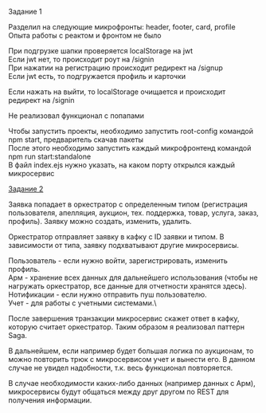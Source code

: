 Задание 1

Разделил на следующие микрофронты: header, footer, card, profile\
Опыта работы с реактом и фронтом не было

При подгрузке шапки проверяется localStorage на jwt\
Если jwt нет, то происходит роут на /signin\
При нажатии на регистрацию происходит редирект на /signup\
Если jwt есть, то подгружается профиль и карточки

Если нажать на выйти, то localStorage очищается и происходит редирект на /signin

Не реализовал функционал с попапами

Чтобы запустить проекты, необходимо запустить root-config командой npm start, предваритель скачав пакеты\
После этого необходимо запустить каждый микрофронтенд командой npm run start:standalone\
В файл index.ejs нужно указать, на каком порту открылся каждый микросервис

[Задание 2](https://app.diagrams.net/?tags=%7B%7D&lightbox=1&target=blank&highlight=0000ff&edit=_blank&layers=1&nav=1#R%3Cmxfile%3E%3Cdiagram%20name%3D%22Page-1%22%20id%3D%22YK_yMA7gHdxqGgnWoEn8%22%3E7Z3rc%2Bq6tcD%2Fmsy0H5KxJD8%2FhhDa3ml7d3vOndN%2BuuOASbibBApkP85ffy3bEsvSMhiwZbB19pkk2MYYPX5raWk97tjT%2B48%2FbeL1299Ws2R5R53Zjzs2vqOUeW6U%2FuJHfuZHKPNZfuR1s5jlx8j%2BwC%2BL35PioFMc%2FVzMkm3pwt1qtdwt1uWD09XHRzLdlY7Fm83qe%2Fmy%2BWpZ%2FtR1%2FJpoB36Zxkv96G%2BL2e4tPxrSYH%2F8z8ni9U18MvGLb%2Fwei4uLb7J9i2er7%2BAQe75jT5vVapf%2F9f7jKVny1hPtkr9vUnFWPtgm%2BdjVekPyZ%2Fr038%2FOX9b%2F%2BPv%2Fxl%2F%2FZ%2Bz9urgv7vItXn4WX7h42N1P0QKb1efHLOE3IXds9P1tsUt%2BWcdTfvZ72unpsbfd%2B7I4HW%2BmRR866Sv9EcXnJZtd8gMcKh75T8nqPdltfqaXFGfDoBgvYgClLZwf%2BL7vDkJomB98A33B3OKtcTEGXuXd982U%2FlG01AmtRk9pNed4q80Xy%2BXTarnaZO9lszgJ59P0%2BHa3WX1NwBl%2FGiYv82ZalokpVrRs5Dtaw1I3cvSGJYQ5LbUsa7dlEzLzkgBr2cgPWOynZ95X3%2BKX7LP4%2BzfJdvE7fL3axTvwOuVdAl8nswV8uVxNv8pHLRAFTrfQi17tXnSdtjrRRTrRX6YfO1qXutL%2FzyeH3%2Bg93rwuPu7YY3rWWf9QfhKW%2FuJt5aRNsrtfpJ3PW4tffL8%2FN1997O6%2FxZtFnP7%2B%2BHxPNotpftHHavMeL5Grkni7u4%2B36d9HLoyXu2TzEe%2B4HEIv%2FJqeXny85mfjz90KnFutd4tUnNyn46jqknkS7z43yf022e3Sa6o%2BJXuc3WL1UevC9Pd6tV3w6ysuS%2BdAspu%2BVZ3NMM5PEVc08nLxkdyLMaS%2Ba5pPJn548%2FryB5KOgqfs3eL3H0EvxsvFa%2FFc21282WWnxHjgN1vG221pkKwJvMB%2FLX5nw%2Bplox5Jx%2B16f%2BwSiaYQZDIJgtFEI8jH6iMpiT%2FGmpnfvheU5jehQqpB%2BecRRPyRlqa315rOwAzzV%2Bnbucf%2FYdKBPHnB01ieEZogf14%2BWcCV%2BX8N9T1zlb4XyiXsexfr%2FCBoq%2Fd9vffT1n0k%2FOcovEvbNSTZz%2Bz4yMt%2BPmU%2FU3njZKdY9nKS%2Fe0Up%2FjP%2FC0j8MYxuO1EvD2%2F7Bm8nYkj%2BU3S4yPwuWH2xvwT5f3zt0fg093s5yM4It%2BuDG%2BOMGUM5zwbT9PeTtKhMOK9zLn%2FWJx4X8xm%2FO3oZChPF7lQcIrhVcwOKobbL8WTIEuAk8dYQLQx5mpjTC7jSvpD1NIICxrmy%2Bsmni2S%2FSwtWK1MfmWKqxeXZ%2Fkk%2B6%2BhWe6G5R5gVO8B5iA9wNrqgfB4D2y%2F5rpDNkhXnzuuGjzJNTg%2FOIu3b5K9Yjr8NX5Jll%2BkXjJ%2BWe12q3dkvuxWa2xaQcG8nxmEKjODf2S8XecPM1%2F84M8xWq8W%2FC7P39Kbbfdzbc3f8P7jlRswHuLvW%2FfhNYk3%2BqxEhwUYQ7NkHn9mykeLgyWi6mBhni4SAmTNFrQ0ViJcHjgA4gyTDRD96d%2B%2BBnrJ62dB7fRUTuSgjHt5EyhyRuJWRtkNByWiHcihgI6mRtRFosIkfMBGCEVw0tZ6UCxRGyP69aI70FffZtFNalj0jrO7qs1qiNI9BtHe6JlUaAXpIekW6QSxb6aNF0nlXUHtGBzJCe6Kv6FCrVN%2BYGh2lH4OXAzNQiE3g%2BaTDK63jGaX6G1tGM2YXdSi%2BZbQ7FJk88komhHjG0cztKVIRVtqx8%2BYRSU7UlhUnLKiLS%2BOBsdoona4rtARMW%2FNEBoxuPWT0J7TOaFrmJ4soa%2Ba0B7mHmCU0IjxjBNa2ikkYkNgda4ygkBrt9SlIcgdYSsh4BS0j0zA%2FQl447Nmqjdt57462HtOhCjkFEVQa7hH7Gm9wH0UqssfZKPBLO5pDbtUq7g%2FOsot8NVhRKjvK%2BMo6NgCThGTGye%2BCyhMtF3OEBjCnzDWQ8O2pDwFpnGotys2lxG4rbWjn0Ur1Sjnh7pk8E0uBASc%2Bi8ZXKIbQA1LhhpmMSsZrl0yuLRjQzpFLH5nSgYGFPgRcKJhxd9WPhiWD1Rllr7upMJ33Yx8aNov73rlA%2BLjbFg%2B1DDKWflw9fIh6Fo%2BIPZGLh9CQN%2BnCm%2FIU1cOlvGnc0dxvXZ9xPU68kwyvoZnXj8Y7zn6essw42tY4izjr53xnjCodsV4hhgZz2R8zTWAJf3p9HHVUUMx1xyjrGeIWbEXrNc3fj0HaW2ztGc1rGt26%2FeaWB8xVWXwCerqbBL2iN0wbb5HVt7qhVvAFvMdbvh6yHgJTW73sho%2BgT2BfNS1Qs9qGMgs4q8a8b7TtTZfEf56EuCtraZ953rfQTX4EMsT0xrcm45kvVq4u17ncG8kZtXCvUvneiy7gVG447GsEXSYPCPKySl7XTplr3yRusCivymt3vUx9FOKDKXW0O8OJuTVd%2FWNb7Pod23I662hX9PrRZajrtDvIua%2FsUxr8wwQDHV8PZZKXuaUpQI4PjQ6M7WrMWMvETkCzNB5MFGvftS1k71ro15vnc4BEphnls541GspyYxbxq6iqjuY%2BmwJfpZ%2B7UdoShnPZN4CdzBRsYFQTbojuI2KvXmCe4jnmlGC41Gxe%2F06ZbSn5YMcY34xltTVpKYqO5BgaOG7bIbTfQ1n1TkddR205HUdzmo5fSqnqQw4F8ModHRxb5TUHmJNG%2BcZZqQG7QL9WhqgJbt9oI9bdp%2FN7shDtWxqkN7iw%2FpP71BQuTt6dx1yaundAL09PTLNLL3xiNNHRwPsE%2BB2ZFl9kUUkdBnGaiYt3WZo3dcAUJ3WYdfuJl7XAaCW1g3QOurY4cSriP981twEiWYbCSr8Cx1RAYPURnhWLmPoCI9Qf0Gz6nZfozs1gEesc4B3Hd1pAX4qwFWjduR2jG%2B%2FIrTzQny7QDPHskZanbyOn0mE1UnzMcS0hXN%2FMAGcUai3tVmci0xsFue3i3PEVckszvHgzWbcv4UcoA54V1X0v26JyakvtXo9ee9z8XGlN8IHsOKiLC6UiP8oDDCncdek07jfdDDovrKmp4uP%2BXxOp2iV6Zn%2F4nt%2BMw3N87OWWtoLdROpR5CwLFk4vfl21g1lv35uXlZf4p%2BGp4HRUo%2BUUOdoV5AAGfGtlXr0O3XjakKKaVmtkTyAhlWhrt21bN6iJrJa044jIvyKOgayqoBc0EL%2FWxmIhi5upf4yKWsxun4EaxeMgG5FB2mt1DLRMYoGURjNN%2BrXsKBdNbsJcxQjcLoo6RjeQRs%2BXOm%2FCX8GC%2B924O2FyjhiTsdL2QAxPY1l0jm4PvRLi8zKUAndSomyWUoAX3yQzGf0jKFdcflVFs%2FPA8M8BiR8VWqS86JUcO%2FMmHpzs863pYKuvcAs%2F5vgf9c7U0GFG1iO4qC0wXQazyXAoxN57gyvwFgKGHVV56JeBkb19qCvbmIIz0WVhu543rWfmOV5EzxH1oVmeV7hKAb9veA%2BkL7JdGBrypK%2FefLTSNlfYqHfvSbfV%2F8ynfwu7VyT79rBzJK%2FAfK7SFyQUfKHFT5mVQZ43TPgaGkxaJIPNZP84510WdhfD28ubyjyVp8sHaKhSQcdVwxNWeeblA4hYjPsq3RASsaalQ5iYWKlw01Lh7DjYvNhhctag3Z%2B6PemeKrJagTyXXryDsXtbOjrAuYobspuoCsYlBrlfl9LEOjc95CCsIa533UNAsv9BrjviWpBnXEfL0MQQdrqFYDJwTVAszr9AMmu1hBDPbhMBqCENTwB%2B0J2pJSrYbJ3XYDAkr0JsiM7RmbJjpgNm7f3WNY3jR8sWRN1TEaPRH0tOaDXBkbKtpmFfVTDVmZhf2Ww12sD%2Bx2bbyLECjg%2BXHVAN9DIopGoheW5sMUMi9AyIHmPjAitOmDS0BL1teqABmi8%2BJphRHddd8AiugFE%2BwTNrGYU0u0UH7AgPwvkvoNYVUQiFjMY72vpAR3jSDZLwxC3sax9gLivG%2BfMIvxgLKuenAkm2TgAbKWkox7qBF0vJwD%2Fj2DvVN5HVv%2B1cqCOHPBc1J%2BSmJQEnUbAGpUEnRdvJ07X1Q2sKGhAFARi0HQlCoiDmO5KskAHu%2FSOr8qQfcACrzhR1mN7IQ4GRnhXHSp4BXeTO6hEVOPoP%2BKxWkGmEW%2BDX%2FuA%2BK5r%2BRIHj35tIJGfVPGhZg%2FRP0ZuZdF%2FqnIfoDWCKZYlrkX09zVOVkd%2F50WCiWPjZHuA%2FrDrQsHEqQiUhdXLYIzT493efx210Zdt90PnMlr5NzKrkfc1iFXDcohkMDeNZRvE2gcsex2nIyOkOor1MJYZODgCCjQbHIoV60jo6qus0KTxm5C%2BxovqIO68tC8hNexQFsTXDuKo6%2BK%2B0uFNdWaBJpBRscu53%2FGsStAoU8ig5QkczdCiO8JAG4ni3x4A3CuPBDdkB6yda%2BXsUCd016jVhPQ1mlSTCt3XMCPERpP2QSp0nS2SEDyctPBDZ9reJwwHOi%2BZwOEslM%2FgpXJz6Gnpg7%2BfBkd%2FbRShKWSob5T%2BfY041enfeckzQmzEaR%2Fo33XZM0IqQk4vKWNZFWYK7TzwiO4Uebhe2VBVfl%2BtYV1Rt0wsNM1gn%2FY19JQw5%2FpsQbSG4c1y%2F8q472kKROe2IDFsutf60cApeU%2FotlMWG8qioWQp0kSFKodgqar87wHmodRMSPquAhVWBkOypK9RsrosiZje2qZliY2S7YMscXVTpGFZggfJWq%2F67hGvjRVyBQuGvsbQEukNtY9g73ybgNoo2huEfKAOJNr1NgHFw2hPS1dzdkysA5KRSdkxEvchWulAP37nw%2BLjZbuWXTIk7qsBsxTdHzDM%2Fb5GzOpy1ve7zoBDmA2ZvUHua7HXQcdZygjDQ2ZLGXAYZtuv4zp0QB5AG8%2Fl8mBo%2FFdSVPo%2BlgGNUmQktcd%2FkTd7APwPhM9zh%2Fy38bQ94H%2BAFC0wzP%2BKeNrDxp1Lcg9boWBmURAQNIuOyPtlSCj0NdBWF8IBEoljWijYSNtbFArqQEJWl4aFAh5p27oxCO7fpn97D9oWsAt%2Bwj1rv3zroaFfQxEWyysxbwj9fQ3mTdublts7dLpfD9ho3ltEvzqQSNfrAReP5u3MHmRFwpmI0tJ34Dk1jeZ3cBFjY19EwvXFELg1DHJWJFydSFAHUucxBG5FIdpm%2FX80c5Fq%2FrFeQLXRcwVhA25fY4X11Vbodr4b7Npg4VtEvTqQvK53g92K2rMmUX90kTA0vCu%2BYiEaUm40FNit43SYNchvxTPScg%2BpE22%2BXH2fvsWb3cMs3sUv8bZe57yvvsUv2QfyV5tku%2Fgdvl7t%2BM3k61myTODrZLaAL5er6VdJqGkORnC6ib70PSXTk4vMeBYhfel5pLXOxOx0%2FpLPqXWpS%2F3%2FfK740fd487pIpxF30XbWP5SfhKW%2FeHM5fGLeL9Lu4g3GL77fn%2BPT6P5bvFnE6e%2BPz%2Fdks5jmF32sNu%2FxErkqibe7%2B3ib%2Fn3kwniZzvqPeJdsKy78mp5efLzmZ%2BPP3QqcW60zUtynQ6nqknkS7z43yf022e3Sa6o%2BJXscLthqXZj%2BXktBiF6WTqhcgONnM0bxU8QVjcwl%2FL0YReq7pjmq%2BOHN68sfeG6Xp%2Bzd4vcfQS8WRH3MxkM6TbNTYjzwmy3j7bY0SNYEXuC%2FFr%2BzYcUfmD93PrP31%2F26eE%2F7jDp%2FT76nP%2F%2B5ek%2B7Wr%2FJGNZCR2WEFCXnFF95%2BMtYPGc6n%2FJHLT9%2Beni9P9agTvtCZrO5owkTru06AYuakih%2BEJQp5GMhJgI4kEK0PQhh5msLoduB0JWzRh9AVdQEn2QWUEqKtFON7M%2BDo1aAlo%2FE%2FFva45aHbJdYblludawjFTfZrvnZs%2BCX3%2Bi%2FfvsV8CO%2FnYaVXtJG89REtvixzbMWUYNtnlnU3A5qBrhOuzB7B7%2F%2BAbgflG80NAJRtMy92XWah%2B0pWwhZCPUcQv03Cmm48bBdZNO4waKcLG4sbnqOm%2BxGuVn6SbhQ9ho%2FoYhDPmiTJmYXXJgLi4WPhc8A4PMIc7E%2FgV2yUdmvu9dQ0nWiEHOiNq0TYb5eFksWSwPAUuSIYA%2B4W5ZHlw8LRSGSgoJgAX4tggiLNrYgsiAaAohc7aLLd%2FFz99Zec0xf5%2BG7%2BFjd4RZJhvmzWpJZkg2AZI9H0%2Fb0HEiKW1FAw4cAIRJDvLJbJJJ1yrZEGiqRxsDS5AFvbag6wZDPMbipzDUgnyYvTALVtF4Dzd%2FbqPaVP3wMaRSLUWwRadbF2yJtoEiLYNDkE7Bb6UlOIPnS465Gu74DTNfIPBRfJDJq7fKtp7fF123h65ECHcgB9igdXIraNAJvjMBOoCu0MX5kCE5RRNOlkLpexJUqlyEWWVdwyyLLIsgioGXJKpZQ13KwxBUwCE%2BmrOg50ZQs0aHvoWtD4hoFmnUrt0C7LaA17dNQVSFXsKvfXAqYmr0eibeTeWcMQck6n1so3RaUHmFGrRFId8KGs2RTrEcRZZiCE5pFiXUltyjpGUq0FVcw6JVVEIS1wEOIWbO19Ra35OkbeXL7UJGVdCIgA1KJDg0%2BkZbuP0SyhhNqlDzWPdyS58bII43Uiu1mAAuniKjb7pGem1boOIYIYt2yLUF6QxC7XlJ4QxWVBamfSUQ9LEPAsV7XFjj9Ao5dI%2B2Bo66RKNWB45i1C1f7RBcj43juzrAid6e40UIcGP9f%2FPG6Sh%2F0y8%2Fd2%2BoD9OsC6evyEFC6u92aG9u3eLb6frcvSlMU4KCiAIco7EIaGBfahgEVhUvhbgFWzcdva1QE1tXUiiGjYuhlY4z2k0kQjCor5sSbaTHZPach7gdiOokJ7lGkgA6Ww0X4JLQww6sdOJvn%2FpfVdve6SX75x18t8gvJr5Zw86jubYIxX2R8bmFEIB5wY5jwxCnnYRqXNTo0sUDZ5VLtUFGD6fN9%2BTjdrWAHnliXDYwJtK5c46XTmKdOaVfvPx9xyZYVaFvoQMxbSGny5GP2uNlk4zzjM5ewsPXKDSVL5mXFqj7Sp%2FwXb9CHyJcH%2Fp0dcLJZkh0Y%2FyjaPH%2F1E776kor09MvyqTo%2BCNft6nNTrEeOjNZU8rwmuwNXpnMtvzKZvSYHuxb0HFbCQRzbJMtUhH9LSg%2BM9WbxCV94mb%2F9yPHURUDguOV75F%2B%2BeNt%2BUCB3KtsvKFHLO%2BaNo90pHQHxT3BZVohwqw1A2TSXjEnd7eS3x7%2F3Ge2MlMng%2BQjYETC0CHZ9A%2F6vw%2BqDqPs%2BwLYiL9FpgZqqa7jz%2BZxOp5g9Y%2Ba%2F%2BJ7fjAykRNFrfUQGegTbsKFuaw2t79hM0kXi31Ll%2FmefhzyVEvFAZ0jlw9Cgx4zZtz7oqVLsGnMT99DYFbe9QY8Y8bhldgIUdRf48uee%2FuThS9zvOVGnr9ByXe3NiRCzrF2kpE8%2FN99k1VippJMHx1GUdMrbqkEl%2FajqXUjYK1G8qauIq0jc%2BFTFO53JyupPlj8%2FW%2FOu%2BcxEfPR%2BEOb3bFZtD6utQ%2BfYfymptv%2Fuz1n7b3P235bNvPmpnPD8TMH6y7chjxsdqWZ01Pcu%2F5wsvyW8z%2FAdy1LgnAsMVTLeTZqxfE126uXllThhPdbOL45fsLvJGZrZxM4VzbA0Oad6QZ705t7ozhvXsZEdlmeqVObDDFYwT485B6W180AipthGGgH%2FPRWbnMVtVTPJaj5Pp6Mm2xsBKWJUvUzcJz8Wu5KAT1%2Fn8p1Rr3i9F%2B%2F8xU%2FwQhXuuPLgPPgh1B1KyoQZA59XU8eQi4xr0TKoahn2XWWbtraa4am3Iq6isTSlZmifJLYjWlYzquNbL5AHZdAr6ZBdsCOh5B2VAiAEuxlPd0V6rKNJSpuQBDdDfYG1a6a%2BU6a%2BOg3bpD4WbNnGIq%2B8wPPYsBd4gWr2PXuB50QqxMOWyKs%2Bs%2FyklslbHZTXGHmbVbGfwU2UnDrpcf7h8Ttfg3y8bNdlrRpTtmeLbw2uQPbfu6mVQOn5bkYqCOxds1QQiX6K296r%2B%2FFtioUam0BnLgZKCwFCgsYWAjwNk7ISCOxKoM5QI3LXUYxg5p%2B7EmBOOQlgFCqP05Q4UndO02c2Io6q46y2a%2B54jmD5uAmqBb5Huu9TuXiKmh9cXzA81V0qHBUSedPcnJQQFLxiKSHrfBa3FePThJCojgC6fAR7MmIDOurJAR2AI4%2Flwc2zIvIQVG98He6aYO%2BQ8L3DJR%2Fqo3j69TW7TnHq5VeDDeFRyP8dkkqnbDKqm0EuVhjNQQQNc6oH5oW7jA1EdbQ1iLI3H7Om2GGmDjNG6wwz3%2BgwE6vkFodZI0kO%2B8KtVPf2Aq%2BhAUU0Ve8KBlQDUQnHBpTCp30wtB0m2DBxVA8ExrofJrTLYQIEGAPmqKfiIjuENNKoGtI1DKE2t56smt28%2FkM0%2FSfqXM2OGt%2FnwQ16Lo3umjLo8fIRikHPuzNq0KOk7v7StZn0kH2hc4N3qCeSjciob6qM06Zsej7THtqETS9qe4sJYnRSNrzJJBN2K%2F%2BYOU4y7GJz3H0KKtcp5zK4b2rbxi3b%2Be6ZuW2bqDqNoFUVbkJV8ILuVYXqHY7OB5G1yJ01zGioylWv%2B2VN0yFXWpBV4lcEWQXRi9NQxgwtcCdEAndQRU917W2wZTGTutKy26%2B5N34moNFEBMp4TP9N%2BEOMXjfxbJHsz4nhW2797PKx1vrFxTJa37k7O5GCNlPhUAAzj4rXxZfnHxlv1%2FkXnS9%2B8OfIVZRk8%2FwtyTWVIgAsy%2Fnw%2FiP9yuu3h%2Fj71n14TeJNHQXm5HHkKpIgFEsPOEORfFskaGkYyYGtZtmo7y%2FlVii2dXaUOyV1I6I9UsEgCx%2BWutQkdKmDWa17AF1EnJmFLnUwQ6%2BF7o1B1%2B8cuoixd3zN4QE3z2mdJRinqdE1GHVqmGtvkNNR58oxdTBbn%2BX0bXE66l45RixtjSnHhwMI2NAIrWrSEapJU6xWVIuE1q1kRGvr9EaL9baq5WAXqHNOadWKtKBNtK7uNYEp00xvW9pWxk%2Fq6KYhHdK30Lau4lcfId4EhptWtw0xU007nwfBy7ytYeshPmFm25YgBhOtae0e%2B5lBM3Iv%2Fmp22MNypIvcrD59h13b904hXL5V5%2FkxZfOD0e3eJJR1ciDuOYbJoRuPvJts20Bd8HUu8EiNVMP5Muy34hFpuTXVlc58ufo%2BfYs3u4dZvItf4soeKbf6%2B%2Bpb4Z2QYR64SOTY38U78HqWLBP4Opkt4MvlavpV0rzs%2B9DYkkvZMgyQxKTSD6i85morbTQlmFXE1nroSa6vFko1HI7IBJ8ll77YYHCOFA%2Bo7RXhajc6t5hRq744FVGbxqtfSBcIzUg5mYwjv6E0qSRSZBZBc28Ki6yRWkepTmJJZ0lnSde5w9jAWBhGypo2Eos8yEKKJKRvkYW2NvZts%2FC8Cl8mIVnlvqo9xHn0NM6wQcCKeorVDPMCkukxDLHKVuG2rBoyq9SV5UBJFHZPIsS9nnes7kIGOxO6jdXMDeWA8HJlRMi3yxEBkwVydwnosjYCb3NPf44AnJqAix%2BF00StjIU35x3hqtYLH9sHdRGbe3u%2BEUTfZBY6jHRb8bShoowC4KlY8nd5BgPEBbeCKTofi5tohv4elXEMkEgxs2Ucpfm%2FpTKOla12JTvAqlcaCZnz4LL9vzNzKPrM0%2B5bvlP3u8FU3w2uYnwI8Kx4s13oonwA%2Bfn0x5GPPmbxOM5ZsBmUgAmxPV2zAkZwxi6zBrXMskXfYWFB1tAEJ47QEITThijPfLTme1tlAqU%2FSAv1GJne4nOP%2F8NWieTJC572nvrCRYSdhG0%2B2Cfx%2B2LJ23df8An3xAcfnv93p3uLNNLpqvLiILuePqY9ST%2FHFrq92sGj9tZTeGQPayEO%2FDOJU3WdTrJRQifTlAb7qb1ApnuHqQSMFqMkqoccWpQYsWa0VotSusNVhlvkOpkSBDcS%2BuQYLC1hXVGqGRjG4Gd%2BJLpDwi3yT4zAZ7kHF569Gh1hOXFOSg6qDQ8WIuRocXw0XbT6OuLlgu7jmim2o6GaVWy8HP%2Bi1xsvF3Qe10xxc7TRIgW3vhLXAuECNFTZcEoJWiPbzCXoVVRwZfI3ItDU6AsH0XeYgyg87WGX1TCtnozdSfZfbezKyy126w0krSSNE3TNXYbYaccwI6WSVYIh2y%2F7a%2BrxeP%2FeiWAzalyto0rrYTBmsV01g5rhTqQMFx8PbA5N8pxhttXb5jlBtkRN87xOGJLl%2BZXznNDOeY5YyMZtuHXoaYqlT4azL2%2FSZziHKkRQZdtH4kJahHON7DW3BucrULZrWI8snK8ezt0r24itbA9n6LMg%2FSAUZwc0HVBlfZc%2B49dVag4QH9mUxLq3Rfi2nLG4ffhqTmTXYOloI1uxhW%2B78NUSlnRv6XARi9ml8AUuZ3utlwlDSe711VsEM08pWIubJ4gwGJiBsIsYtG4cwldgnnBrGH0shK8dwt2bJ1w8fXHh%2Bf8MIOxWmx5qRpT0F7y%2BBggUvGYTXrotpyTuArzda79uG%2BmILXhNg7d77bdePuIq5B4NnkO38SyoNaDgNmKjZgq3hsfWSaBGsVBF7ybalQbljVFKXGRbFHVzaQ%2FUNYw%2FFtRXBmqPBMpA8oKuQY2Zu5pyceeqtgugPMbQnPtlXINXu1FWi9JH%2B6GgK3%2BBUU8LD%2FPxslFsNooN9GKzUWwFYc5Mxcb1yVypy62mwkML%2BhlQp6xqwpCK9ILcguodT7fWTmjdC5nN5o4mQLn%2B4gQsamqhSSNWZg3zkM0rASQz%2BUC8pu2m%2B4g6T2%2FosyLqGmj6iJRt1pz7WsszhrQ8cVtLQe1hxtXTRD5lh0Q%2BLCAONzQ8sN3h8C%2BxvxiGsdPS269SM2hkaKi6oHD7KJX58o1qAO2FuWKTcj6nFUFM%2FovvNZQMKSLK4o2KSr%2BlKYjkC5CrvBYaujqw9HCire%2B4EEdlIwXiLp9fSnRLHk04AYYZ6YAt5%2By4PD3l3uNj%2BSbwVJ25XM7DZXQuG41ODCOijr5IH30houe3F5zoVSdzviChrsr%2Fx2zJF2V%2FR25djNvSB4j6FlJlDBGdYIQhZoOwNbOBZ5Pg2rWizXjS0Az3orJzd3qkZsoT2lrKE686dWztXKC1c18IsSF3goSlsNBOnsGiHu7y%2BGBdAdUauKLHUmcMRf1IR5ay9CcMkR0%2BMrJa1D8qYq%2Fh3qAI6NhvBqIRIrLzZQCI8wfgZVe61x91ZeN20y%2BSUKn2lh7R96QM51%2F0qvcSrFJwC0rB1SSVvvUqIeebpqFRGi6hDyzj5cU1VuCQpLbGSGEdV5boLNQ3ZanZeks%2BthWnNO1pmWxLBVf1VXZlQ15JblviaYvgSFFQ6qazJUF07FYn57M99aH3gyO%2F536oNJEMV6hzlxh46AEDzwlV5X3AOFRNr1Nhnn94%2FM5h8fGyXZfRg6ELya7byPeuW%2BH%2BGFcP5ePl8y1TPs9dgUB7Fp%2FrxSBNb%2B6NeC2EGsroYSSpZOVWAWj2uivycFcS13kgEVNiORqBxD0tm%2FrvmWL%2FWs3nqQal4bmROXf5plr12Ou46FinW21LPhlG8fTra3ad6pFWdtGRKkMza2dlh476uu1e%2Bmyb2aHza%2BzQXZDi%2FiYVA1V9Uy0XJygG%2FpFbdZ%2Fo3j935%2FAc2X6uFebQNqEDctnLtwv7Xk0L3TUIyaakIfFD%2BhBFHgmL%2FxWVkQknwFPkYFkMugbFYEVi3EegOYVgxIzFYrhHpjnmlG2ufqQb8w1b5vwaGUUuEBtpY21%2B%2Fos36ENAA3Hg39kBh8krxj%2BKNs9f%2FYSvviSbRfpl%2BbRVLePkoBzK6V5nTF6LxGJKPZXAVdSF2gKLMf8hVczlf%2BV5TxyHPXi8nnT59BUJM32PSfQqGJfL5WJdubUP8a86%2FCuKZcUmXxNT3lMyoVLX0ec8RXyMaGtefj4WINLm%2Fl0Es5TDnAZ6DRtN7qsL51vds3OaGEy%2BGhrAIt1ptKk9u%2FTlZsU7dz%2BxuW%2FN31Yzrl09%2Fz8%3D%3C%2Fdiagram%3E%3Cdiagram%20id%3D%224STxcPlrp2QyDhUilF99%22%20name%3D%22Page-2%22%3E7V1rd5pKF%2F41Weu8H3Qxw%2F2j16bN5bRJ2ib9chZRNDYaLJJbf%2F0LAuMws4loYFAz7VpJBETcl2fv2bc5Ujuzl0%2B%2BM78784bu9Agrw5cjtXuEMTJNLfwVHXlNjiALxUfG%2FmSYHFsduJz8dZODSnL0cTJ0F5kLA8%2BbBpN59uDAe3hwB0HmmOP73nP2spE3zX7q3Bm73IHLgTPlj%2F6cDIO7%2BKiFzdXxY3cyvks%2FGRl2fGbmpBcn32Rx5wy9Z%2BqQ2jtSO77nBfFfs5eOO42ol9Ilfl8%2F5yx5MN99CIq8oYPNp%2FOLb%2BjL6Rf9Prj9fjaxLhtqfJcnZ%2FqYfOHkYYPXlAK%2B9%2FgwdKObKEdq%2B%2FluEriXc2cQnX0OmR4euwtm0%2FAVCv8cTabTjjf1%2FOV7VRcNddcMjy8C37t3qTO2YaqOEZ6ZeU%2FO7fKzovf77mLyl37tBU5AvQ7ly6Vfu8MJ%2FXLqDe7JoyYiQZ1OvqzrB%2B5LLhUR4U0o1a43cwP%2FNbwkeYOaCmYi0LqRvH5eSQe2zeTgHSUampIcdBKRHJObr7gW%2FpEwbgMmGtomXETruej4g0QTdZ6no9EIDwYQT4fGraEb5dAZG7qZJbSFmjpHah1ZPKWJypVPaZ2j9NWjf%2Bt9dV45ioffPWDIOp2MH8K%2FByEN3JBm7YhCkxBrWsmJ2WQ4jN4O8ifLQYImkaSPvIcgYRhW09fJk6BSmKEpBZgRwj0g9nZFvEAmL%2FY%2FW%2BeHzIci4GPpQnlgHCL02FkyG9oG0KNVRmqTI3XfWQRn3oN74OBj4wLsQBoSKvjWAQq%2BibOCbyqw4GuA4GvVCb7NkzqUvFY%2F%2BtnuLn9qy5%2F68mfrKCRoaKAO3SgX4xbSIV%2B0Mr2wy9YLThNcI0cTTPtWUSrSBAukLYZoq1ZHW0ARWNou7t1gcJeIoPcYTCcPIZHStXEqlxTZwv%2F96CHaY98ZTtzVuYfQsPD0X17e5eifXDx0Fndk%2FZUq0qlz606%2FeotJMPEihbr1gsCbAZoWeHNIIWlhWOkUwoxORR%2FpLObxFx1NXqLnaM%2B9SXSX3lN4s8VKS%2BfRG2Yv4yho0XSeF1pz7Do%2Bp89lSJLNuM4WwqDrzAtSeqx0QcLpSpRBVDtG1F6KqCGKLo%2B3cYqu4RGFwlsrvSb8GT5KfCq%2BSXv5U6FuEoOzIRiSaYlRywIHxIKDATAUgoaq1qVYQTxHDwF29fphFytYwu7%2Bw66xA7ALRFsT2CXAqlPw2osdWQpDFQqOefDlLyYXqMnZghgdHz8ApObwhEdqYg0FIXXZwdrdQGp7BxxkrPDhWYnU%2B4bU9i44yEBYszQHuUe9sUPBbjdB6o%2BG0YhFEgCjkVCMRgXSorF6pzlhnKU5q0Gjqfc8uHP8oDmM0pnOohi59y03qihMRMoAjQIGmIlMVBk3oRyFMY3UZJ7hqfHnMUrGt2eOP56EmtEKzyrzF%2BYnUsNfEb2USNcak5BfEXmiixurc5GmNJ4cf%2BKEvx8eZ64%2FGcQXPXj%2BzJkCV7nOImg4i%2FDvNRc601CRH5wgqosAL7wPT08exvFZ5zHwqHPefKn8jVCW8i4ZuU7w6LuNhRsE4TV5n7J8nMhkFbow%2FD0nJg68LNSo2DTDZ5ewE51CWkrkyHY3Uili37XkTgJ%2BrSWfQ%2F1bnkr5HB4cTJ3FIsP8OaIvMMbJ76W4LOYhbyCJYZ8QZ0SEeggCwpD4KMm7uI%2FXl1aghSn7olDBb5M6Ege%2FDcr69JvLN69bGejd9FuGWhZ%2F0eyXv%2FXZI%2BGF89WxEn3YthX9h3zYfr9rGyWlO1RFLxJtQMjm4QpXh1Z8mk%2BilUSrj4NWn7sSi0IsgitsxGIRLru6YzdiFeYuRJUxhPMyVrFfsQpzB6LKGMi4R7EKi8JcK4uz5AgJSJAYhgJFLD5eSs8EAsWCU3pAremSry2KGRYXPgJAJNGQx9m0NQg8f3tlpvgJglHp%2BobUNGWSln7ZKscWAyh4JMVg5bPFBHLn%2BTZx85L5oeNaI9AmGgPLvR3tYViIDfAVLplHpl6Ces3%2FPryeDZ3bl29fx51fZ97F60RtFMiXuw%2FDVtRBEsFW5HhHSyKacVlxJ9YSMm3xvd0h12uyloZ03R1AofSY707Dxc1T9vYQ0ZJP%2BBqZUlrRVL2JsgX3lsnQfuE9%2BgM3eeeK%2FODNsgy39dRKpvcKVzdjN%2BDuFdI7Ktojly0t%2FoJjNqFPIf5ffb%2B4HN9cHA%2Bm6vWfxvW3oT17LML%2FLcs3VcDP1aP%2FkE6PRthY%2BrnZcLK6kcmMpK3vzCbTiN7H7vTJja7L8bCoD4%2F%2FARBSgtJrjNIjrPFaj0j9OC3TBipB6btf2p3hT0tftH%2BiK%2FXn9HJwcVaE6TKsz1thnpc2wEsQwO0SWPnUaV%2F%2FRf8OntX5t%2Flry8Wfnn6ArJRRskOPkg1i8IoO%2B%2BPbf6JC9M7y3env%2F1UWTRMYcur3TTNcc%2BUsy6lGgZICJEjTUVbBVcXmFRyqk0kRtHT9xrn6HUkOqOKsSBl5AcrkRpN33SVcNgVj3738dkrJwwSQkfh5c8Sknn4EZDDhljL6ESIpaiqMIGEbN00gQqLgJgbWbbrGOorbCJQ684e%2FL3qvr58XCH0zP7fVl1dpMKTBEGswEpwaxfq5uu5qMgt5hpVz9zn8eeHNlukN9iZRpMekAm59KkbXSmt%2FlM%2FdXKCp2EbdouFwtFq4QEuaclxPsnQktsnknU%2FI9ywjLQIiSb5pkkgikWQXkaSFqWhx%2FyiJ6r8NL9ahI4u9La4olfkoUNmhRBaJLDuMLGsbTg4bRHj3hIz5EeCeGFfXg%2FFs7B33VO%2BqM9Q%2B9YIZsNA5%2FVhTUaD8UlVTURqfnvWTH3ePj17v4uwVnQ4%2BX%2F4HLTUjd75HpdxbVMMAotRG4XLs6bsyqfheMRuuJD0Gh8x8zOUZVCjioKfcLlsCpu5FcDJeXAdG9%2B580tWDz42ezC5VnF1aJY5StitAxFKFquVQGRUbINP5deGn0PV5PuwpJEgxmJAfqWQUoX365cn93eyqfWWf%2BqP5tfFj2v7ZACrrIvylG7M61IKILpEqiMVs0nB%2FS2w0gzGeQGqvsgobkHsFBsi8ozIjJIv%2Feh1Rs2kb5MDN8oCy1JDlge5LQvD41Sv96mu4RAq%2FaqSm3ZUjub64I%2FwKywqK9ZIbV0e8cZ0N81RMsYiBGexFOjP7qWiliJHyNr2TbjGYILJOJJ%2FS%2FOwpvlmfLminG%2FQLllgq6aqJr4onbyfB3uHkKRMopocD0IWB2ubP8YZDGTenkoUb%2FRBiDVwFBaA6W%2BKgAIsIwwKUqgx3ApS89IlY0UPUOkDnJIURAsqkMQuIlXxo1K0UqrmYxAEPx9ohy8wWudVv7lC1lYi0vTMN2t41QoOnmNsYPPdlEsS31JNXN5lXq3tFL16pF9uaztrqIi3bZgM8BBk2rovUlYjkmpL%2B4xxnu4kMkz29M6YQ5Se%2BWINkUbaEGXEATkUoPrmmeNIiY5%2FAx0weh4utFILGnbWGq1hBWVFOPZ1p%2F5ZxxJpajXH88e9NB98bN9PjK%2BXm9nh6%2F%2BWk%2FUY1x%2FvT7j1KGIgJZZoY08aLgmU%2BexrKVsWFskEu5%2BfD3s%2FlLsVTM%2BsVHzKX2aynyHRFaz7x2%2F3Rr2sDffra%2FU%2B7vej8LD1UytAVdXSzk9viyIQs%2B%2F0SSa1YzDIZKqokx8puOgVpDRjw1YqiR6mClq8KjBlmcg3p8XpNIMfW6F%2BeDJTCa5stoEUq2L5d0QIS5PZGe7uUrVnVaFC6J0htGgQM7yshHCS1rKA8MH6oCs6XIuFIIVpWYOTggdgvTeFpLVb74Kl8K%2FsV6peeTd0QzdKllhW2ZQrLd6AZBAONe5XpWIFRGYeiYyl21aZjOdMkik%2B%2BNLKRE6l1W2qdboG2DQvUuwL7TRyI3unpkPfa9C4v3aNwutGhVM6WavY%2BF1JXDEjNVFLkXbainffOr%2F78%2FXX28zT48VPzVVNXCwVBKp0FNXRHzmM8NE5OgiokSKphcY1JyBY4DAqUIyDAI%2BVo7%2BTIMOuWoyLzr6Uc7bgcURmduuSowF4XUo52TY4YKTK0uqWo7l09pBS9W4p0oZt6eHen2vfen1778mL%2B0%2F20OL58detNNJazdmEXrboCELWyZStIVelx7r9uwlkUkboJb4zWUrmEGl3YyhSQqVSpTpuqplahbXV61GUdKiAC1keTCEs7KTv78EETHZAXC4KdEgImoMBUvIlaHWCe7pxcG5RLN2vvodyAUnUigTwnQ7sRkOMcJAbrdCWEF4QbTlJAhzy9rGwQNx5fZ9%2B%2BnqnHv5H76cvJsdGzoEkF%2BwXipsnk7IRW%2BIEkrdsdXyvMEsV53dTZMjfM1%2BRWheKgFOXsU6xR%2BEqXxL%2BxH%2FFaLMcUqNPlceHfpHuRgnlpAbbGKsYAqIjfSgEbWCD877sPz8M%2FsGmIWPiv24WX8F8G%2FBvQ3jMC4T9n8%2BMt4L9gTEYaAVFGALOihngjYFbUyAfKWq2lnVUYAaFV0iBJCwxQkUZg142Ahmo2AvDgk206u2U8pwLUMRlxUfjoMbIrKmGEgzkb7Yu2F0iu8ysksUheZDaIhPKdh3KD7%2BkQCuXQ4I4tsVwmWStDH41FH7AKVCym73sLMYfpOjDuQDCm110TKTG9BEzXEb9wFovp8O7Ab81y2Hro4AcDYpVhtQIWwCKRURIEhOT2HIg1yLwJhuICwScJxTsPxXCjrFAwhpuma5sS%2B8EBO%2B2RpsXBqGjyDiwPtTZOVwLXdt1gjQvElyRY7zpYG0rNYW0MhNS6ZOgj4qbH0LNl3gDmbha%2FSaSkyEYtdOCEmUgq8b4I3ttQ3zVOJzYLQfwUjA4H8Q2t7ug3rrsLWSJ%2BGYgPTDQSi%2FjwzD6bLmTpcu53G4qHK%2BlgFX5eNXljLwHrjRA8Af0PhuNMxNsAQwKV9RW1Bp973rn10m%2B0rm6%2B3%2F%2Fo9L27vS9J19JNlWpx3EGSFrCMEsV3C8VNzEiRSLcdFKKcinSJ4fViOAA3oC%2BeTlcTguH7XlfOEVXs4HCIpLKufP8xXGRXEShE66b3FslYbh1GUagts4hpSEtNMpAeR20MZxbJxMPtYk748XFgXWdCLPA4e7Gwvu%2BV4prGdmDp0OhJscAua8X3ENhZORI6LxAUI7hYPJP%2FVCl8zdtll8bgfgHIX15cGuR%2FLIjnnEyoFQgDQlRd7GXfK8g5mordMQGkqawg30OAZ8VIYC8QLEVADG99%2BKXSbR4l6G%2Fl12MWoMBwDbSjanWwv%2B9F5jzsC93EA6SpLDI%2FANg3avbqS6kx3yJiQzcERVs6NSlY32h33o8F7jwMQYWxBMjFgPu%2BF65zURuxO8WANJVl63sI7txAbL68Siy4F6hZFxmzkaBfikcP72eENQigKgP9fS9%2F50yp0GJIuIpGlr%2FvIeizYiSwFhKWonXV76XU0XBBHTZII6tpisIOlNkRm3ZNceZwwFxw6ylMVVnbvv9wLrbzFJYjIcXtbwP6Wmf%2FY4G4brJSAm%2BvUtUG2qCYmBwX3OHYTfXN84M7b%2Bw9ONPe6ihF1yUAkWtOvUi5l8T%2B7QbBa0Jt5zHwsmx1XybBdfT2pqknL2%2BSu0V%2Fd1%2FoF6%2Fpi4fwC8fvMlQjPbB8X1MzyYHVm5evMu%2F%2B6vqTkG6RJC0Pxt89%2BsJv8zSkj%2FfoD5Krfvx708H3xs30%2BEq5uT2e3n85aaf9AYHjj91g3XW8jPju1AkmT9nnKJ%2FbUFWPsdxZI9KG8MzISb6l8efRi45fhQRbhCfO3efw54U3cx5WJ8O%2FxsvfEbKAHexE5wnWMBGDTvoA4ReKnyG5ZZmuxC0aDkcKp9vhmdGoxM2jtbSlggRaVb6y0gSirGUwHP04b9yO%2F5zcX5y2O1dG95f3Rz2ArhV2dwqbp2hlDhpI0gJe78b%2BGbE90j8TEmM1FXFDmkAhyulaoR2m4uHWYoNCVu8lwVimSKJPuYAxUNtU8YRGuW76jrpuVXhphg1NecKoov1wQHHZ%2F8YVVgG1umG8isYVCeOCYVyvGcZzGldKn%2B5UcPeDw8VkZnSAqYGT99JxukIw%2BeC6TszaXesqek4kJovFZKtu1%2FrNjhM6LkkGWzNhTb46mQ5lEh84PX64qJvu%2BbUCCKAyBeJtZZi7940gJrcva%2B2gW0kjiETdiocpcca7btjN6QR5F%2B4W2VbgUNGXH4IExiGQikXi7753ZHD4W38gopKODIm%2FovG37lDEhx%2F7XwrmcugAT%2FivqFECZuy%2BN0rwmFu%2Fz1tFo4TEXMGYW3uoIadTwuZ7E8odWSQxOoMmcCxYaFyi7L4Gxx8k9FR55Bjp0X8OOehqlvjMz4Qe6kbsjpjXd2aTaUThY3f65EbX5WAG9eHxv0g23MXkr3O7%2FOJlKb%2BV2tyU7Rhw3A2otkZFVXEd6rxg1X%2B7Pe5E53JCIB96z5RZS9iMU2VOTQMqhZcqx0s1KgTksRzI52gl%2BAQv%2F%2F66mvrTh3FnomqT68bA0v4t5hNk1ApnGcJaw9HUex7cOX7QHDqBc%2BssivFi5j1RusPqku8F0c3I66E7denX7nBCv5x6g3viRgxi76VczYy6DlhuGk0V2HQWLHwzzSbWq%2BJofrXjPMPXtJxx5vjjSag60XxXZf7C%2FERq%2BCuimRIpY2MS8iwiUXRxY3Uu0pbGk%2BNPnPD3w%2BPM9SeD%2BKIHz585U%2BAq11kEDWcR%2Fr3mQmcaavqDE7iLnAvvw9OTh3F8Nim7Tc958yU6NEJ5yrtk5DrBo%2B82Fm4QhNfkfcrycSIXtNCF4e85cVnBy0Ktil1t%2BOwSiqJTSEuJHPnijVSO2HcNYpMUHfbHt%2F9E8ZXO8t3p7%2F9RXExQtLWUh1BXl6dW5a3KYOosFhkhmSOg%2FjURq1ufPRIK7rySktZ%2B3zTbucuHlf%2Bgl1TcirGuNi2mNipc2zUtQNUVSNVxVWoOOV%2BZomZe01nJMhLJymPs5F13CZdswdh3L7%2BdUmIxAUTlzQLoelwAZFTgAsTCxDjyoevaNIAMo4KJiaDlSSduf%2BkSBbbUSsMhDUdlhuNd3Rdffl7lYkjFVkhMY0W0cicYsBqSq0BuZlXtFTBQQLlzCRQSKHYTKCpp0zoMhFEVm4QgtkEYpTpnBEuMkRizVxjTUoAI6GHjB%2BihWDvgoUAVO2WZEiut54qbyg6ljxdkpoZ2gJlQqVAJzPzcPSDmgZZ8FzQRquMoSxM1Lp1EZudl%2BkibB85owVqqX52cfplcD06f%2BxdXweng8X50C%2Fbcl2VY6W6yTrYFTKFmLR4Mj0Ek1sA4oVAe5%2FvkZS3QtKzyxiPwD4avoO7uAF%2Br9JboaUt0DTw%2F5TRS6ENCalCLDbsJTLoVyu2K3KnezJlMD4h9oLKKZd%2Fs9ebvybfz89nLy9nFbPz3%2FPH7VenDbYrVbVZeL4ssjJsMubGti5xMCJIbsnkMudfXzB5YXSsoA7TADN2R8zgNStLEKBfKLm3Asc5VlcGCggEPsylnXvj7a%2Bn6nJTuRi1shfCh80IC7fCKAfAooVYSlJF9n2ADgbKqQfMbxYJy3fsvr%2FBNtjFsj%2BE6rhvD4Uk2Nt2ES0Nrl%2BvbpQfStPJR%2FaNBscaDBrBlX9oDKgSK931wDQjFltAdk0G61r1jsoTiMqDYFrllMihH8AAbm54BRhxp4v32suCscIO7mZQsudj%2BeJjMu8c2OIg7VWAhqLz3o20gWNZUgbvjwGStYrqNRGXBqKxp4rbHgcUICH5FoExCD3QOjun65eMaxHXuUe4yjd2k2RdRp%2BiQR5%2B6P7OXAzdVR%2BK7psK75UBAVFkApGx8ly3C61qEdQtzTAdbhEkvcflcB8xPJhe4B6towc3BvBehW7rQ9mCYk4AF4BwJ2R7M537TLCGZY6ZYYM8gpJgIq810CmX5HM1P9svCallYLduDN9NzzeDagw2kk7oPEe3BsJqvrfKQ7cE71x6sGVx7sG7bgCRV2RsMixOUcSurROztDfOiVeFBlWqH%2F5rpyppghgnlwoTWFWn5ldrSMZCOwU52XNGdnHTxDMneWimEHHQblqqgJju2fgNEKaWLE67TKFCocSjFigYYbhNcF1NgaqqsVsxPVpShjEAg39BEbowMS0aBPP3eJdoMS61f5QoMwZSpttKUuSoNhcepVqShastuBNa9dz5zf%2Fi6d6t%2Bvn%2BC6vpLiJkr2TQZUzmhJn%2FLsuPtUYmrdTM0BQr1YlzRbN4vXz6fje1G93hyMh7fPH99Oft1XKk09ZIkLVaodzG7nBCh44tzrCNMp3D55G2PigR0oQfI35Yq8falDEICqFUkgAa6OTF%2Bvf7nju3hrXXf%2Fju6O937Pbghf8MENjavzNsAqVokHSedjR13Nsw0Py7A1fjhefjzVD9%2F1KZn5%2FM%2Fn0xDGVVnHEjchQ7p0tDeBW610YR%2FCfApFEHhncr258a6%2FdWZ%2FB797pwrz7df0W%2FF6ReaHS6Le0ot7rGMovP%2Frcq4nrP9B11w%2FcEm%2BVuGAWV8ddKdUXatDsyYIpEIWauzvlbHsuD53lXW6oAclROZZUpO1upUWatj2arQWh1YzdfOzpK1OvtQq2OZJiBJVdbqwOIEBQlkrc52bAZqdWxdEVirA7NYFvFKx%2BAQanXovq5kLlz%2BCLjDLdbZAFJKKdbxPbOjT7uvvjYzBqcnX35%2FvvQOMmJvI6ETEkC6ypj9%2FsXsNUaMsMj5CKAUwePG7F42bxo3z9Ijxkha1II248VUIlY%2FWp9eDS8W7dfvQPSda621MZDB0TEAKiVEYUFxOMTJYrZRP1jLyWJ7CNacIJm1w3XOZLF3wrVGOcrQEAZZHwNDjclLCDj7xqhoNgIoIgcwkYzVPKwY%2FMgSsQBe9zyytRItIbwAhGMFHH0gEMALzCPTKUzmqxiJgw2COfG6%2B9QFiLILrSNSXon5OhqFuqGa7pOQG1KBanaUDzkEDQAsqDUDpzsyCDEEhzAEjSMsQlCBklhbUPsYNGkMtjAGSOFkCUN9PkLNQd4oNLplggbx1hEw8ozGbiVz%2FMMBMeuRh2znk6e2SHccQTm1vUdhQ%2BiwdpiwBWJVEoX3AIXBjnKxKAyE5wqhsEodbFOF5urHQ16Lxwholx0LicTeAn3rO429GGlskiAqp6obeQuEmCTy7hjyairiJAkDhWVCcReu%2BW%2FRnUGkYbj4NkdgJyjtNluAq8y2DjHhGJNCd%2BaRlGzf8sf0vTHSOcuuYKj8BGsVNRPBIlage2H%2FTACws6fg4pMCsSVpAvbABJjiZsHDggQ3jbZQ4kevEJj0%2FTMbd%2FAwTkexSY6zRx00M%2FlOZkpFZtwXfXN6u2iD%2Blt0V9oOQD0vRwY4FD7dpl0I1KcQdFBQjxS%2BY0ww1BcIYEmo332oR6krVBvUAwG79xav5OUv6YANfYQMAVCPChW1fFhnHrPCA84FULBIfC976uMuRNLrj%2BbgUoY7SnyvvbSl7mgOBsKC9bjyCgX0NPTTw2LAzZ1KmVenfODdAG1eKjFvNtJ8S9lmo9v29f9QcNwIXrWxr17fePq89P4jOU1mzTQZjC2R02RApgNLwQiKVAgzhOpovSNlQtYIHikDcqfIilJOlFk7USbEzA0myhgqaTkvnaH5u8LIvnHZNy4Hymw4A0Rvmhqj6TjUXj7pU9lAGVDL127WI%2BfJ7N48mdVuj%2BusRqUjZUCByt8aSE6U2ZTR%2FEQZrJoiJ8qAHIYqhaRjIB2D8h2DLj8L5mAHu2yi2aUMdjlXjgfH02sfn598%2B%2FHQ%2FTP%2F9PLzEAa7cEkyzdCg3ZEri8iDhAWCFzIgv%2FMBea71RDNzdtoGFuclxORBUcof78KUuNBNp3Qke22LaY86wuzgQbeMtrlw%2Fgcc%2BMLVyGuGDc4JNSvqEwVl5ABnvmBV5JYaIFXrnvgiQbyMTTWwKnBTDVCOcia%2BWFQq0%2BJa8DdKp4IATcyAkX4QaXfqQfj%2BxkiA%2BC0fDesBSIL2gsOaSKg%2FgNkwPF1r99flbJjDgHqLL8USCvXwbBg4ab0RdBOstjeE7rgq5qNBN7eSU00bbFEWCd2HMM2FUzkNqEkWi91ylsthgLcGLPiEgnfeJBd6IC69Dym%2FyekbHa0S5yuAI8Q122jgQCCxLvohzIvhtFNPtaM%2BnJfTYg4C53UMVMEIxfmcWTElBmTohihm52vSucRPQyCfznQ0fXic55tudKDpBmOhKL%2Fvk2lAlNcF9qrCZJWTaQ4D5Q1%2BXSgW5XN2o6WxlZkQQLKgxbtU3zNl9wPiOOev68BYcGRWNN0RlpN9Hy8D4bghcuYAXAEjx8scBI4bAmcOwIIEj5cped66RPbSIShn3gAgO5Vhe5HBJ%2B7DsOX7y3r%2BZZ1qVGlM8ylLaQIakIaH1PJfryP1bpoWOXCzPKAsuwOWB7ovCQLEr17pV19dfxJ%2B90gguqvyU3c4dt9mDVYCxx%2B7yaGr7xeX45uL48FUvf7TuP42tGePjRwW0j2EQPVpesx3p04weco%2BBsSw5BO%2BRmBGSYiqKs0UI9K9VqIpRKqVvdXCe%2FQHbvLuFfvBG2bvhhVGjGKKcLcKue28UpctYXfByRoh0TtK93gX9MQZ3Tu8DE6nk%2Fmy5THF%2B6H3eDt1e%2BT4Zj7HyBq4gwGn8FHFs6VrZbU52RrTmgpN6gb7m4zKCuEK5IJAhc%2FoNUXY6PhXJ4haBpZHsKISstKtrSuUiMvJHT%2FgP2R5uD%2BZpjcPn4R%2B9TIJYvDQk1c3KTKEf69AI3qRYkZxeIj1qoCw7jiOaAaj9iYrTIURREfsrVAxBCkLH7RtzdOeSuvKPtK2Ea2xi9uZQPTjvHE7%2FnNyf3Ha7lwZ3V%2FeHzVZ69UmuwoHmBpmezsKS6%2BiMVuRWqbO3mxjC5jzWQZmNMVKSLJSiPie5apHgQLcnVcPSjlQBVA%2Be735e%2FLt%2FHz28nJ2MRv%2FPX%2F8ftWIxaw%2BMWekBWsqszgsLuSY6aImgxFEQXSBKP8%2ByeAKrsuUQqzbX53J79HvzrnyfPsV%2FVacfhLJr0sK7bQ%2FmgihppFGjU3l0LYxK4Ymd7OqJbFAYkRKYv78qPoEkUXD1HBvLIUWB4ZmVSL4n%2F35qvU8CK%2F3fz35%2Fz4s%2FNPnQuMbNwunDB79JyJaxD0kHmEsJ1ivxEPcPVEJOYwyHLZNdVv%2FMIRkJtqiGdzNSvIPuecmY8HK8g9hccwfPrHNaAKM8kcTrM7J0QTljSaoeAJBfCoOlkVnkrDZO2YWFR6Sg7nxNvwglNXwP3j8CT3DUqMyFJhLQBhc52%2BXSkaEOl%2B8BFXJHahSYBRDhMDLBNrRlpkOeoBbBOwJ8IQ319tHepczH0d5Qczs9LbwmMKbhDdMXG7IU2kiWzWyuFoK9Dc0dvSLzdzDG41CdazErG%2FrWW5o1pWmYWUCP01FWRf8eVdSpDY7rtmsz6dvGaRUFYNxCVbbNJRsxbmPwmmstVorDvXevRtuszgqOFH8PqA9QFDNiQRUDqqI0UNdFQeqBcqKKlgr2bhSRN31FZRK3lPKCooRSlNRq0FezA75NVQByJt%2BaJXIW64H%2B3ZZffThzixy8R9uF%2FOs0wr5ssPJU4kO%2Fup7l%2BVoZ57vAK1CTjKucqugp%2FWlqxSyKKuQ2p%2FyrEIaWk3%2Fjs0AUt4OrkYvWBuQ57TjcMnNeO1mtTZmtwO6vF1Qra3TuNhiDZZhVxWlYz8qtDsirAzOtTKLeTT7FUDb9YGbCmBb5ECetdgfk%2BZwwV99u7SswiUB42oZSNiSQIXKfcoSYJ3MT920ozDqUm9%2B7kZ834nx2mwx8zSS9LYzuB8vr2NL%2FrOlzm0r%2Bv%2BWyG5QDm%2By9TqqqoPD%2FqAaxzKKmmExyt%2BqoXYxWr55XZREChoraBZbMZMnaIZQQStht4A1gma%2Fc6Ou6PqDwa7Qr9ZNvSSRMrgtnUx4%2FwmxIrV2v4D3i1TudqBSUCBB0U1WUOxdEJT8bQcECAplxlQq2NRJLpJCxKEN6ynthhBVmVqSDnf5fhAZDbOaLgdNXBXsbwvK5ChNSyWBtTTStq70DYy0kZhgegMSFzQ042jTuODRocTtDCUb%2F0IG5nLphfPySGPjdlZVeXn2o7AuIjukVZ0dqnoQh8zCQziWC74NpalpSrZmtFFS0A1r2VheQ1weHuwIlT7A7voAFmLQTrPhHTaEOgFafhajdjGSQbftnE2TNas20L4udMECNAQjjj9u0aEA3IAZhhM5m6SWQVuNpa2qgHNZgYF9WK2KuHzcHHDk94C4NkNcW6%2BftnyoWBVF29HING9HpQkuuwKF9%2FwQSlw%2BFqbtpeBqbKhRR3WTlo8Q6ftIWhWj3cMEKG5S0t7Am%2FhKzaOPsFGwzQ%2F8q2qbYJDb%2BtpwwTu4vXbFfzC8VRWFLHZ2h7dr19Dv2OU7NwP8IfRWw%2Fwca7G8XbuwfbfeQim0w%2BEqpLEiuTrw%2FlX%2FG919se7%2FXp3d3c2MrvcH2jQ2n7TKxqQd6q411CDSWvhWNaIcw8x7SkKUiIl%2BxvmQwAmo10N36tKv3eGEfjn1BvfkUbMB0JJGn6psuQSZBUa7TzbERI2dO7gNFwPjh%2F2l2zJPbq%2BvVe8O3X2afIa25%2B7SW%2F%2BSGBDi%2FCDSOCE0uLO4c4bLJFg6uzeJ9OB0KGk6%2FxaVwTK2aMrEPMsQgjhWwtBjrHzrtX4d%2B9qX6xdD%2Fzbvf9HA%2FdQzJo7eQGjpoOIQPI7ifIVNbyHUpwqf0tKETFqDloH4uEb9zewxR%2F6g9y1qUVciyqeiZ9pmdzsi6Rd2Hi7YXklvQU239KS9OrE1wPQHWdwXjC74h%2FsANSv64KO%2FsQnTe6rN%2BvH0gWzqivm26ZXAY9DvJZaR3%2BGjl1AKMwSKuaU3oe%2BjZWnPtFYRIWLuyH9n%2BprUv159K5VigEJ9n9xaGuoaPsmnUd854cf%2FiugDSvdQIR5Fj%2Fqu6TZama3Oe9RjatSdSW6RPCa9oRfTZKZwGUmaVIwSAruvh9%2FNOFramqWjRP5cBxKIEOX9Gsx8SD%2F7FkLlNkV3Bk4KMoZc36Ku17grE0SJPP21t1%2FSk7BpHXYQovFPrmTbvBF1iw5FIpT5AIZ6uR8P6sXbtOI7JXUIjAhw0sd7We5oKUMZbWVaKTvUwVZO9p2GEYZc0ZMUkmZl67re8Ekb6dPq1FOleoWJv0O%2BKa%2F%2F5GPSXfUyDAXZVNzSFGwJ2g5ZNsDMJkt9%2Bous6BhLFRg2e6PnFnMCoVOixtyHGHf%2BMmI%2F%2BffSAkI%2FT8wtizqiZllLa%2B9GEscQvU%2FcDJPD30TYKXGjqdOl7qhympcWmQCMfSeQd2D2rGcMfxnDmB71ANkdi2ndgtExT8KIO4SpN%2FazyqdxRFj6AlnB7mYfkTCQVgra3DCbMpQDKEXM5xvKrCZSXZpP2mPJlLPfdCOf78x3QNnvSeQfpd4%2F%2BRqghKCVf5%2BRDbqmC3FfpkM9QPLGov4SzUedw3SFmzjAoAoLBZAKKgWqMWgpep99zRCM9qcNhqecQGLogiKuWCd7DeOI0sC29DkytXhmVubJ04LPuSXmpd5ci%2F6AFkVlGloJbtP8ozWK%2BO2M%2FOvU9W3q5nlWpJ1VY1p0%2BCkXkYt76Yydt8QaHwEYXtxA0u7G2xhHbk5DGO0Cp0%2BOCSag7DKH4S69ziIPTB6PpjZ5nvhi2j%2FNCXZstGqmYYRf7xZaNipZXH5j72cG5Wk5XupJ%2FKhs6OSd3jcvxjDiZ5lOLyC61JXgKifjb%2FErKdDD4B%2BLCR2QR0w%2FA3CqCIPphVU2pAQIsUZ9Oso%2BD%2F8NV6xqxhxoUiRiyEKu1ahH6xaWwHZhcULsapvylNYDxua0ztALpQtOOpZUcD1MmyeCx9ENGxnkoSGi8Prhn23RqsjShFLI7IrpfxSIlrBOzkFQwibaPpLLbArwUoChJCL7eHRJe3rnN8IBayIFtA4rNAZf9C6v3lw78L4sg0sK5GwR%2BnYpv4SG2Q5Fi4yz1czLb0CpikpSDhafctAtMEn0%2FpSD5g8fF79M6%2Fj36Dtytfnz2eI7lHJ4xwxkpObPQF6dkzOQ%2BefedgYyWySupUSueDjy1jOQb31gXE3%2BTOD3ZPBJhRy4b6HjD5L0oqqWo94av6UcsDttWg2TqQjXKlLvtdUZ69sOrLy2g%2BRGk%2FTAhesMwlv2lwzB%2FUEoFCsOTwCu19hGIDTTrOnMwDiUDmem5MICdtctI9EMikX%2BJCGJ%2BhL1Jepvot26na3e2gHUXz%2FhKSbBil9aAXz%2F4jw54eNczv1ITSS0R2cNZoOxKqE9fOl7EYvIuU%2FRnt5n3jBqK%2B79Hw%3D%3D%3C%2Fdiagram%3E%3C%2Fmxfile%3E)

Заявка попадает в оркестратор с определенным типом (регистрация пользователя, апелляция, аукцион, тех. поддержка, товар, услуга, заказ, профиль). Заявку можно создать, изменить, удалить.

Оркестратор отправляет заявку в кафку с ID заявки и типом. В зависимости от типа, заявку подхватывают другие микросервисы.

Пользователь - если нужно войти, зарегистрировать, изменить профиль.\
Арм - хранение всех данных для дальнейшего использования (чтобы не нагружать оркестратор, все данные для отчетности хранятся здесь).\
Нотификации - если нужно отправить пуш пользователю.\
Учет - для работы с учетными системами.\

После завершения транзакции микросервис скажет ответ в кафку, которую считает оркестратор. Таким образом я реализовал паттерн Saga.

В дальнейшем, если например будет большая логика по аукционам, то можно повторить трюк с микросервисом учет и вынести его. В данном случае не увидел надобности, т.к. весь функционал повторяется.

В случае необходимости каких-либо данных (например данных с Арм), микросервисы будут общаться между друг другом по REST для получения информации.